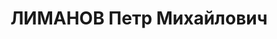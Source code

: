 ---
title: ЛИМАНОВ Петр Михайлович
description: '1899 р., м. Єнакієво Донецької обл., українець, з селян, позапартійний,
  освіта вища, начальник технічного бюро Нікопольського Південнотрубного з-ду.

  Звинувачений у належності до к/рев. організації 29.11.1937 р., розстріляний 30.11.1937
  р.

  Реабілітований 27.06.1957 р.'
---